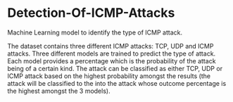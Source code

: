 # Detection-Of-ICMP-Attacks
Machine Learning model to identify the type of ICMP attack.

The dataset contains three different ICMP attacks: TCP, UDP and ICMP attacks. Three different models are trained to predict the type of attack. Each model provides a percentage which is the probability of the attack being of a certain kind. The attack can be classified as either TCP, UDP or ICMP attack based on the highest probability amongst the results (the attack will be classified to the into the attack whose outcome percentage is the highest amongst the 3 models).
